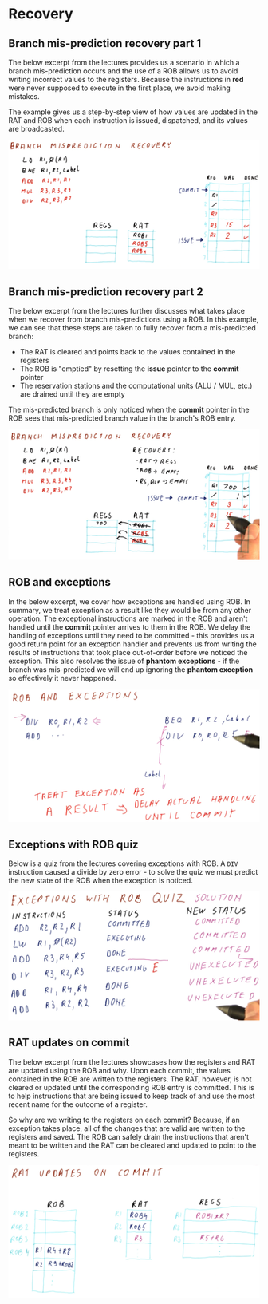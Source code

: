 # Recovery

## Branch mis-prediction recovery part 1

The below excerpt from the lectures provides us a scenario in which a branch
mis-prediction occurs and the use of a ROB allows us to avoid writing incorrect
values to the registers. Because the instructions in **red** were never
supposed to execute in the first place, we avoid making mistakes.

The example gives us a step-by-step view of how values are updated in the RAT
and ROB when each instruction is issued, dispatched, and its values are
broadcasted.

![misprediction-recovery-part-1](./img/misprediction-recovery-part-1.png)

## Branch mis-prediction recovery part 2

The below excerpt from the lectures further discusses what takes place when
we recover from branch mis-predictions using a ROB. In this example, we can see
that these steps are taken to fully recover from a mis-predicted branch:

* The RAT is cleared and points back to the values contained in the registers
* The ROB is "emptied" by resetting the **issue** pointer to the **commit**
pointer
* The reservation stations and the computational units (ALU / MUL, etc.) are
drained until they are empty

The mis-predicted branch is only noticed when the **commit** pointer in the ROB
sees that mis-predicted branch value in the branch's ROB entry.

![misprediction-recovery-part-2](./img/misprediction-recovery-part-2.png)

## ROB and exceptions

In the below excerpt, we cover how exceptions are handled using ROB. In summary,
we treat exception as a result like they would be from any other operation. The
exceptional instructions are marked in the ROB and aren't handled until the
**commit** pointer arrives to them in the ROB. We delay the handling of
exceptions until they need to be committed - this provides us a good return
point for an exception handler and prevents us from writing the results of
instructions that took place out-of-order before we noticed the exception. This
also resolves the issue of **phantom exceptions** - if the branch was
mis-predicted we will end up ignoring the **phantom exception** so effectively
it never happened.

![rob-and-exceptions](./img/rob-and-exceptions.png)

## Exceptions with ROB quiz

Below is a quiz from the lectures covering exceptions with ROB. A `DIV`
instruction caused a divide by zero error - to solve the quiz we must predict
the new state of the ROB when the exception is noticed.

![exceptions-rob-quiz](./img/exceptions-rob-quiz.png)

## RAT updates on commit

The below excerpt from the lectures showcases how the registers and RAT are
updated using the ROB and why. Upon each commit, the values contained in the ROB
are written to the registers. The RAT, however, is not cleared or updated until
the corresponding ROB entry is committed. This is to help instructions that are
being issued to keep track of and use the most recent name for the outcome of a
register.

So why are we writing to the registers on each commit? Because, if an exception
takes place, all of the changes that are valid are written to the registers and
saved. The ROB can safely drain the instructions that aren't meant to be written
and the RAT can be cleared and updated to point to the registers.

![rat-updates-on-commit](./img/rat-updates-on-commit.png)